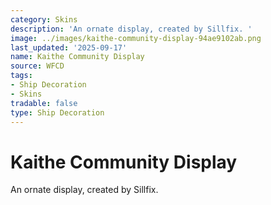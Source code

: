```yaml
---
category: Skins
description: 'An ornate display, created by Sillfix. '
image: ../images/kaithe-community-display-94ae9102ab.png
last_updated: '2025-09-17'
name: Kaithe Community Display
source: WFCD
tags:
- Ship Decoration
- Skins
tradable: false
type: Ship Decoration
---
```


# Kaithe Community Display

An ornate display, created by Sillfix. 

